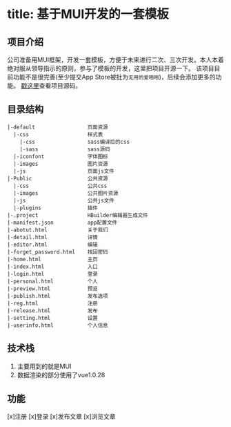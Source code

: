 # title: 基于MUI开发的一套模板

## 项目介绍
公司准备用MUI框架，开发一套模板，方便于未来进行二次、三次开发。本人本着绝对服从领导指示的原则，参与了模板的开发，这里把项目开源一下。
该项目目前功能不是很完善(至少提交App Store被批为`无用的爱啪啪`)，后续会添加更多的功能。
[戳这里](https://github.com/Jessom/MUI)查看项目源码。

## 目录结构
```
|-default                 页面资源
  |-css                   样式表
    |-css                 sass编译后的css
    |-sass                sass源码
  |-iconfont              字体图标
  |-images                图片资源
  |-js                    页面js文件
|-Public                  公共资源
  |-css                   公共css
  |-images                公共图片资源
  |-js                    公共js文件
  |-plugins               插件
|-.project                HBuilder编辑器生成文件
|-manifest.json           app配置文件
|-abotut.html             关于我们
|-detail.html             详情
|-editor.html             编辑
|-forget_password.html    找回密码
|-home.html               主页
|-index.html              入口
|-login.html              登录
|-personal.html           个人
|-preview.html            预览
|-publish.html            发布选项
|-reg.html                注册
|-release.html            发布
|-setting.html            设置
|-userinfo.html           个人信息
```

## 技术栈
1. 主要用到的就是MUI
2. 数据渲染的部分使用了vue1.0.28

## 功能
[x]注册
[x]登录
[x]发布文章
[x]浏览文章

